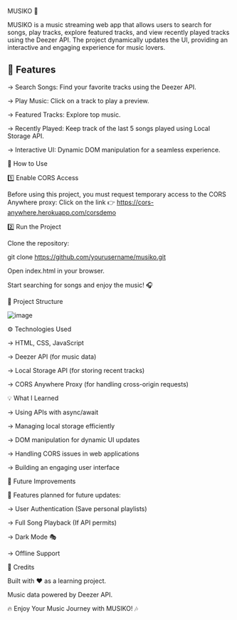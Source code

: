 MUSIKO 🎵

MUSIKO is a music streaming web app that allows users to search for songs, play tracks, explore featured tracks, and view recently played tracks using the Deezer API. The project dynamically updates the UI, providing an interactive and engaging experience for music lovers.


🚀 Features
   ---------

-> Search Songs: Find your favorite tracks using the Deezer API.

-> Play Music: Click on a track to play a preview.

-> Featured Tracks: Explore top music.

-> Recently Played: Keep track of the last 5 songs played using Local Storage API.

-> Interactive UI: Dynamic DOM manipulation for a seamless experience.


📌 How to Use

1️⃣ Enable CORS Access

Before using this project, you must request temporary access to the CORS Anywhere proxy:
Click on the link 👉 https://cors-anywhere.herokuapp.com/corsdemo

2️⃣ Run the Project

Clone the repository:

git clone https://github.com/yourusername/musiko.git

Open index.html in your browser.

Start searching for songs and enjoy the music! 🎧


📂 Project Structure

![image](https://github.com/user-attachments/assets/6ef44a90-3c13-4804-8685-37d504900cde)



⚙️ Technologies Used

-> HTML, CSS, JavaScript

-> Deezer API (for music data)

-> Local Storage API (for storing recent tracks)

-> CORS Anywhere Proxy (for handling cross-origin requests)


💡 What I Learned

-> Using APIs with async/await

-> Managing local storage efficiently

-> DOM manipulation for dynamic UI updates

-> Handling CORS issues in web applications

-> Building an engaging user interface


🎯 Future Improvements

🚀 Features planned for future updates:

-> User Authentication (Save personal playlists)

-> Full Song Playback (If API permits)

-> Dark Mode 🎭

-> Offline Support


👏 Credits

Built with ❤️ as a learning project.

Music data powered by Deezer API.


🔥 Enjoy Your Music Journey with MUSIKO! 🎶
